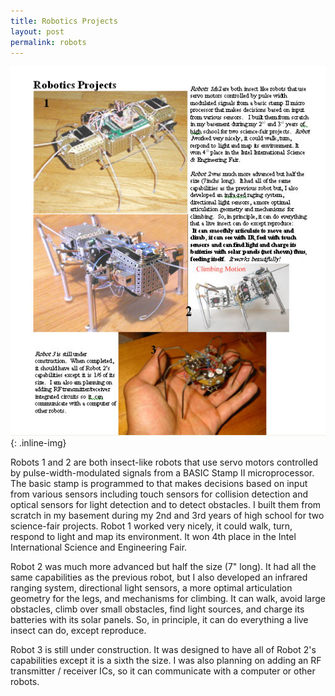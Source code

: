 ```yaml
---
title: Robotics Projects
layout: post
permalink: robots
---
```


![Robots](/images/robotics.jpg){: .inline-img}

Robots 1 and 2 are both insect-like robots that use servo motors controlled by pulse-width-modulated signals from a BASIC Stamp II microprocessor. The basic stamp is programmed to that makes decisions based on input from various sensors including touch sensors for collision detection and optical sensors for light detection and to detect obstacles. I built them from scratch in my basement during my 2nd and 3rd years of high school for two science-fair projects. Robot 1 worked very nicely, it could walk, turn, respond to light and map its environment. It won 4th place in the Intel International Science and Engineering Fair.

Robot 2 was much more advanced but half the size (7" long). It had all the same capabilities as the previous robot, but I also developed an infrared ranging system, directional light sensors, a more optimal articulation geometry for the legs, and
mechanisms for climbing. It can walk, avoid large obstacles, climb over small obstacles, find light sources, and charge its batteries with its solar panels. So, in principle, it can do everything a live insect can do, except reproduce.

Robot 3 is still under construction. It was designed to have all of Robot 2's capabilities except it is a sixth the size. I was also planning on adding an RF transmitter / receiver ICs, so it can communicate with a computer or other robots. 
